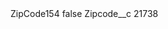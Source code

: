 <?xml version="1.0" encoding="UTF-8"?>
<CustomMetadata xmlns="http://soap.sforce.com/2006/04/metadata" xmlns:xsi="http://www.w3.org/2001/XMLSchema-instance" xmlns:xsd="http://www.w3.org/2001/XMLSchema">
    <label>ZipCode154</label>
    <protected>false</protected>
    <values>
        <field>Zipcode__c</field>
        <value xsi:type="xsd:string">21738</value>
    </values>
</CustomMetadata>
